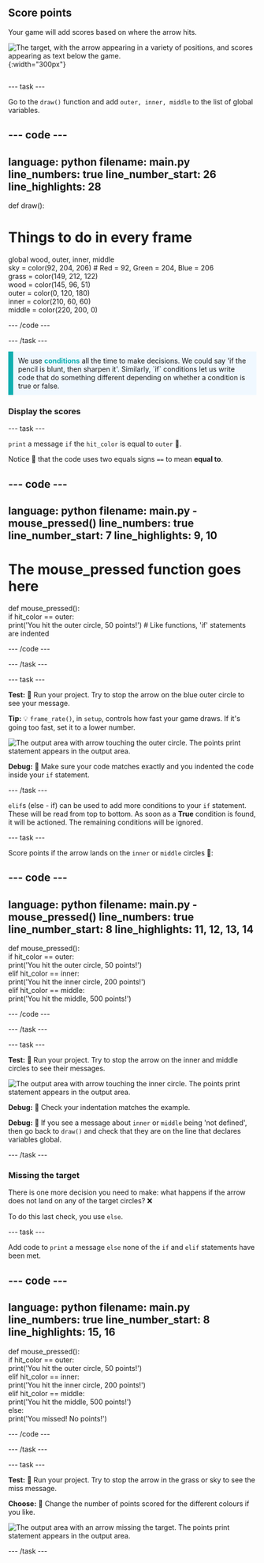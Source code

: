 ## Score points

<div style="display: flex; flex-wrap: wrap">
<div style="flex-basis: 200px; flex-grow: 1; margin-right: 15px;">
Your game will add scores based on where the arrow hits.
</div>
<div>

![The target, with the arrow appearing in a variety of positions, and scores appearing as text below the game.](images/points-scored.gif){:width="300px"}

</div>
</div>

--- task ---

Go to the `draw()` function and add `outer, inner, middle` to the list of global variables.

--- code ---
---
language: python
filename: main.py
line_numbers: true
line_number_start: 26
line_highlights: 28
---

def draw():    
# Things to do in every frame    
  global wood, outer, inner, middle    
  sky = color(92, 204, 206) # Red = 92, Green = 204, Blue = 206    
  grass = color(149, 212, 122)    
  wood = color(145, 96, 51)    
  outer = color(0, 120, 180)    
  inner = color(210, 60, 60)   
  middle = color(220, 200, 0)   

--- /code ---

--- /task ---

<p style="border-left: solid; border-width:10px; border-color: #0faeb0; background-color: aliceblue; padding: 10px;">
We use <span style="color: #0faeb0; font-weight: bold;"> conditions</span> all the time to make decisions. We could say 'if the pencil is blunt, then sharpen it'. Similarly, `if` conditions let us write code that do something different depending on whether a condition is true or false.
</p>

### Display the scores

--- task ---

`print` a message `if` the `hit_color` is equal to `outer` 🎯. 

Notice 👀 that the code uses two equals signs `==` to mean **equal to**.

--- code ---
---
language: python
filename: main.py - mouse_pressed()
line_numbers: true
line_number_start: 7
line_highlights: 9, 10
---

# The mouse_pressed function goes here     
def mouse_pressed():     
  if hit_color == outer:      
    print('You hit the outer circle, 50 points!') # Like functions, 'if' statements are indented    

--- /code ---

--- /task ---

--- task ---

**Test:** 🔄 Run your project. Try to stop the arrow on the blue outer circle to see your message. 

**Tip:** 💡 `frame_rate()`, in `setup`, controls how fast your game draws. If it's going too fast, set it to a lower number. 

![The output area with arrow touching the outer circle. The points print statement appears in the output area.](images/blue-points.png)

**Debug:** 🐞 Make sure your code matches exactly and you indented the code inside your `if` statement. 

--- /task ---

`elif`s (else - if) can be used to add more conditions to your `if` statement. These will be read from top to bottom. As soon as a **True** condition is found, it will be actioned. The remaining conditions will be ignored.

--- task ---

Score points if the arrow lands on the `inner` or `middle` circles 🎯: 

--- code ---
---
language: python
filename: main.py - mouse_pressed()
line_numbers: true
line_number_start: 8
line_highlights: 11, 12, 13, 14
---

def mouse_pressed():    
  if hit_color == outer:    
    print('You hit the outer circle, 50 points!')    
  elif hit_color == inner:    
    print('You hit the inner circle, 200 points!')   
  elif hit_color == middle:    
    print('You hit the middle, 500 points!')    

--- /code ---

--- /task ---

--- task ---

**Test:** 🔄 Run your project. Try to stop the arrow on the inner and middle circles to see their messages.

![The output area with arrow touching the inner circle. The points print statement appears in the output area.](images/yellow-points.png)

**Debug:** 🐞 Check your indentation matches the example.

**Debug:** 🐞 If you see a message about `inner` or `middle` being 'not defined', then go back to `draw()` and check that they are on the line that declares variables global.

--- /task ---

### Missing the target

There is one more decision you need to make: what happens if the arrow does not land on any of the target circles? ❌ 

To do this last check, you use `else`.

--- task ---

Add code to `print` a message `else` none of the `if` and `elif` statements have been met.

--- code ---
---
language: python
filename: main.py
line_numbers: true
line_number_start: 8
line_highlights: 15, 16
---

def mouse_pressed():    
  if hit_color == outer:   
    print('You hit the outer circle, 50 points!')   
  elif hit_color == inner:   
    print('You hit the inner circle, 200 points!')   
  elif hit_color == middle:    
    print('You hit the middle, 500 points!')   
  else:   
    print('You missed! No points!')    

--- /code ---

--- /task ---

--- task ---

**Test:** 🔄 Run your project. Try to stop the arrow in the grass or sky to see the miss message. 

**Choose:** 💭 Change the number of points scored for the different colours if you like.

![The output area with an arrow missing the target. The points print statement appears in the output area.](images/missed-points.png)

--- /task ---

